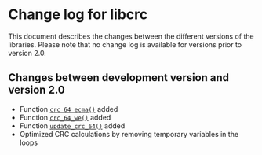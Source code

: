 # Change log for libcrc

This document describes the changes between the different versions of the libraries. Please note that no change log is available for versions prior to version 2.0.

## Changes between development version and version 2.0

* Function [`crc_64_ecma()`](doc/crc_64_ecma.md) added
* Function [`crc_64_we()`](doc/crc_64_we.md) added
* Function [`update_crc_64()`](doc/update_crc_64.md) added
* Optimized CRC calculations by removing temporary variables in the loops
